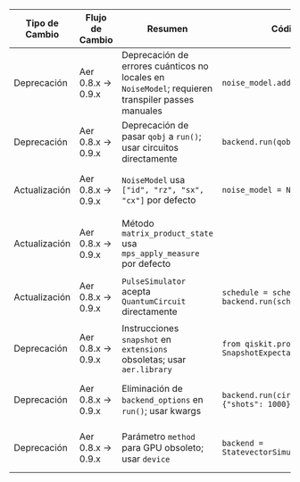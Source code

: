 | Tipo de Cambio | Flujo de Cambio | Resumen | Código Pre-Migración | Código Post-Migración | Dificultad | Impacto SE/QSE | Referencias |
|----------------|-----------------|---------|----------------------|-----------------------|------------|----------------|-------------|
| Deprecación | Aer 0.8.x → 0.9.x | Deprecación de errores cuánticos no locales en `NoiseModel`; requieren transpiler passes manuales | `noise_model.add_nonlocal_quantum_error(...)` |  | Alta (reestructuración de lógica de ruido) | SE (modelos de ruido personalizados) | [Qiskit 0.30.0 Release Notes](https://docs.quantum.ibm.com/api/qiskit/release-notes/0.30.0) |
| Deprecación | Aer 0.8.x → 0.9.x | Deprecación de pasar `qobj` a `run()`; usar circuitos directamente | `backend.run(qobj)` | `backend.run(circuits, shots=1000)` | Moderada (cambio en flujo de ejecución) | SE (actualización de scripts) | [Qiskit 0.30.0 Release Notes](https://docs.quantum.ibm.com/api/qiskit/release-notes/0.30.0) |
| Actualización | Aer 0.8.x → 0.9.x | `NoiseModel` usa `["id", "rz", "sx", "cx"]` por defecto | `noise_model = NoiseModel()` | `noise_model = NoiseModel(basis_gates=["id", "u3", "cx"])` | Baja (parámetro opcional) | SE (afecta configuraciones predeterminadas) | [Qiskit 0.30.0 Release Notes](https://docs.quantum.ibm.com/api/qiskit/release-notes/0.30.0) |
| Actualización | Aer 0.8.x → 0.9.x | Método `matrix_product_state` usa `mps_apply_measure` por defecto |  | `backend.set_option("mps_sample_measure_algorithm", "mps_probabilities")` | Baja (configuración opcional) | SE (comportamiento alterado si dependía del método anterior) | [Qiskit 0.30.0 Release Notes](https://docs.quantum.ibm.com/api/qiskit/release-notes/0.30.0) |
| Actualización | Aer 0.8.x → 0.9.x | `PulseSimulator` acepta `QuantumCircuit` directamente | `schedule = schedule(circuit); backend.run(schedule)` | `backend.run(circuit)` | Baja (simplificación de código) | SE (reduce pasos de transpilación) | [Qiskit 0.30.0 Release Notes](https://docs.quantum.ibm.com/api/qiskit/release-notes/0.30.0) |
| Deprecación | Aer 0.8.x → 0.9.x | Instrucciones `snapshot` en `extensions` obsoletas; usar `aer.library` | `from qiskit.providers.aer.extensions import SnapshotExpectationValue` | `from qiskit.providers.aer.library import SaveExpectationValue` | Baja (cambio de imports) | SE (actualización de métodos) | [Qiskit 0.30.0 Release Notes](https://docs.quantum.ibm.com/api/qiskit/release-notes/0.30.0) |
| Deprecación | Aer 0.8.x → 0.9.x | Eliminación de `backend_options` en `run()`; usar kwargs | `backend.run(circuit, backend_options={"shots": 1000})` | `backend.run(circuit, shots=1000)` | Baja (cambio de parámetros) | SE (modificación de argumentos) | [Qiskit 0.30.0 Release Notes](https://docs.quantum.ibm.com/api/qiskit/release-notes/0.30.0) |
| Deprecación | Aer 0.8.x → 0.9.x | Parámetro `method` para GPU obsoleto; usar `device` | `backend = StatevectorSimulator(method='GPU')` | `backend = StatevectorSimulator(device='GPU')` | Baja (cambio de nombre de parámetro) | SE (actualización de configuraciones) | [Qiskit 0.30.0 Release Notes](https://docs.quantum.ibm.com/api/qiskit/release-notes/0.30.0) |